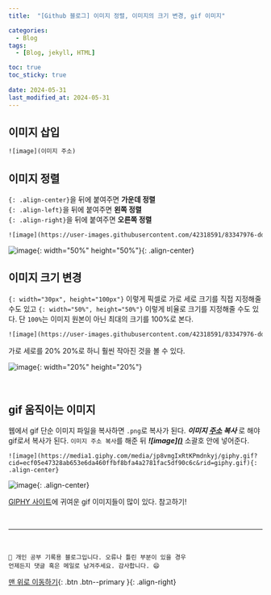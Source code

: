 ```yaml
---
title:  "[Github 블로그] 이미지 정렬, 이미지의 크기 변경, gif 이미지" 

categories:
  - Blog
tags:
  - [Blog, jekyll, HTML]

toc: true
toc_sticky: true
 
date: 2024-05-31
last_modified_at: 2024-05-31
---
```


## 이미지 삽입
```html
![image](이미지 주소)
```

## 이미지 정렬
`{: .align-center}`을 뒤에 붙여주면 **가운데 정렬**  
`{: .align-left}`을 뒤에 붙여주면 **왼쪽 정렬**  
`{: .align-right}`을 뒤에 붙여주면 **오른쪽 정렬**  

```html
![image](https://user-images.githubusercontent.com/42318591/83347976-dd69a700-a363-11ea-8e3f-4ca56ce20a87.png){: .align-center}
```

![image](https://user-images.githubusercontent.com/42318591/83347976-dd69a700-a363-11ea-8e3f-4ca56ce20a87.png){: width="50%" height="50%"}{: .align-center}


## 이미지 크기 변경

`{: width="30px", height="100px"}` 이렇게 픽셀로 가로 세로 크기를 직접 지정해줄 수도 있고 `{: width="50%", height="50%"}` 이렇게 비율로 크기를 지정해줄 수도 있다. 단 `100%`는 이미지 원본이 아닌 최대의 크기를 100%로 본다. 

```html
![image](https://user-images.githubusercontent.com/42318591/83347976-dd69a700-a363-11ea-8e3f-4ca56ce20a87.png){: width="20%" height="20%"}
```
가로 세로를 20% 20%로 하니 훨씬 작아진 것을 볼 수 있다. 

![image](https://user-images.githubusercontent.com/42318591/83347976-dd69a700-a363-11ea-8e3f-4ca56ce20a87.png){: width="20%" height="20%"}

<br>

## gif 움직이는 이미지

웹에서 gif 단순 이미지 파일을 복사하면 `.png`로 복사가 된다. ***이미지 <u>주소</u> 복사*** 로 해야 gif로서 복사가 된다. `이미지 주소 복사`를 해준 뒤 ***![image]<u>()</u>*** 소괄호 안에 넣어준다. 

```
![image](https://media1.giphy.com/media/jp8vmgIxRtKPmdnkyj/giphy.gif?cid=ecf05e47328ab653e6da460ffbf8bfa4a2781fac5df90c6c&rid=giphy.gif){: .align-center}
```

![image](https://media1.giphy.com/media/jp8vmgIxRtKPmdnkyj/giphy.gif?cid=ecf05e47328ab653e6da460ffbf8bfa4a2781fac5df90c6c&rid=giphy.gif){: .align-center}

[GIPHY 사이트](https://giphy.com/)에 귀여운 gif 이미지들이 많이 있다. 참고하기!

<br>

***
<br>

    🚀 개인 공부 기록용 블로그입니다. 오류나 틀린 부분이 있을 경우 
    언제든지 댓글 혹은 메일로 남겨주세요. 감사합니다. 😄

[맨 위로 이동하기](#){: .btn .btn--primary }{: .align-right}